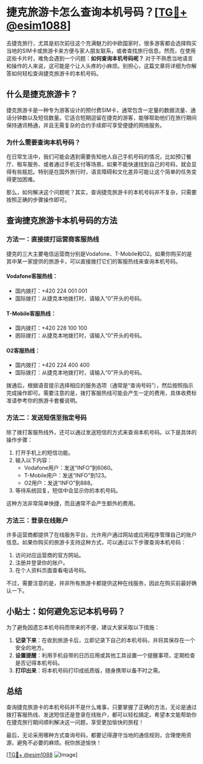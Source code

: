 # 捷克旅游卡怎么查询本机号码？[[TG💪+ @esim1088](https://t.me/s/esim1088)]

去捷克旅行，尤其是初次前往这个充满魅力的中欧国家时，很多游客都会选择购买当地的SIM卡或旅游卡来方便与家人朋友联系，或者查找旅行信息。然而，在使用这些卡片时，难免会遇到一个问题：**如何查询本机号码呢？** 对于不熟悉当地语言和操作的人来说，这可能是个让人头疼的小麻烦。别担心，这篇文章将详细为你解答如何轻松查询捷克旅游卡的本机号码。

## 什么是捷克旅游卡？

捷克旅游卡是一种专为游客设计的预付费SIM卡，通常包含一定量的数据流量、通话分钟数以及短信数量。它适合短期逗留在捷克的游客，能够帮助他们在旅行期间保持通讯畅通，并且无需复杂的合约手续即可享受便捷的网络服务。

### 为什么需要查询本机号码？

在日常生活中，我们可能会遇到需要告知他人自己手机号码的情况，比如预订餐厅、租车服务、或者通过手机支付等场景。如果不能快速找到自己的号码，就会显得有些尴尬。特别是在国外旅行时，语言障碍和文化差异可能让这个简单的任务变得更加困难。

那么，如何解决这个问题呢？其实，查询捷克旅游卡的本机号码并不复杂，只需要按照正确的步骤操作即可。

## 查询捷克旅游卡本机号码的方法

### 方法一：直接拨打运营商客服热线

捷克的三大主要电信运营商分别是Vodafone、T-Mobile和O2。如果你购买的是其中某一家提供的旅游卡，可以直接拨打它们的客服热线来查询本机号码。

#### Vodafone客服热线：
- 国内拨打：+420 224 001 001
- 国际拨打：从捷克本地拨打时，请输入“0”开头的号码。

#### T-Mobile客服热线：
- 国内拨打：+420 228 100 100
- 囦际拨打：从捷克本地拨打时，请输入“0”开头的号码。

#### O2客服热线：
- 国内拨打：+420 224 400 400
- 国际拨打：从捷克本地拨打时，请输入“0”开头的号码。

拨通后，根据语音提示选择相应的服务选项（通常是“查询号码”），然后按照指示完成操作即可。需要注意的是，拨打客服热线可能会产生一定的费用，具体收费标准请参考你的旅游卡套餐说明。

### 方法二：发送短信至指定号码

除了拨打客服热线外，还可以通过发送短信的方式来查询本机号码。以下是具体的操作步骤：

1. 打开手机上的短信功能。
2. 输入以下内容：
   - Vodafone用户：发送“INFO”到6060。
   - T-Mobile用户：发送“INFO”到123。
   - O2用户：发送“INFO”到888。
3. 等待系统回复，短信中会显示你的本机号码。

这种方法非常简单快捷，而且通常不会产生额外的费用。

### 方法三：登录在线账户

许多运营商都提供了在线服务平台，允许用户通过网站或应用程序管理自己的账户信息。如果你购买的旅游卡支持这种方式，可以通过以下步骤查询本机号码：

1. 访问对应运营商的官方网站。
2. 注册并登录你的账户。
3. 在个人资料页面查看电话号码。

不过，需要注意的是，并非所有旅游卡都提供这种在线服务，因此在购买前最好确认一下。

## 小贴士：如何避免忘记本机号码？

为了避免因遗忘本机号码而带来的不便，建议大家采取以下措施：

1. **记录下来**：在收到旅游卡后，立即记录下自己的本机号码，并将其保存在一个安全的地方。
2. **设置提醒**：利用手机自带的日历应用或其他工具设置一个提醒事项，定期检查是否记得本机号码。
3. **打印出来**：将本机号码打印成纸质版，随身携带以备不时之需。

## 总结

查询捷克旅游卡的本机号码并不是什么难事，只要掌握了正确的方法，无论是通过拨打客服热线、发送短信还是登录在线账户，都可以轻松搞定。希望本文能帮助你在捷克旅行期间顺利解决这一问题，享受更加愉快的旅程！

最后，无论采用哪种方式查询号码，都要记得遵守当地的通信规则，合理使用资源，避免不必要的麻烦。祝你旅途愉快！

[[TG💪+ @esim1088](https://t.me/s/esim1088) ![Image](https://i.postimg.cc/4NQfJmqS/Snipaste-2025-05-13-00-14-12.png)]